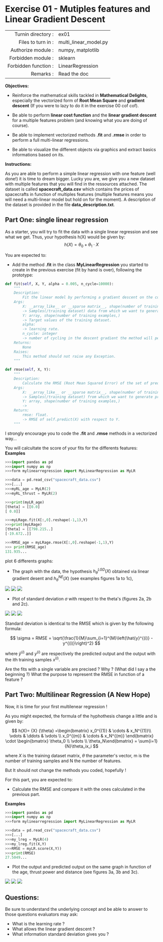 # Exercise 01 - Mutiples features and Linear Gradient Descent

|                         |                    |
| -----------------------:| ------------------ |
|   Turnin directory :    |  ex01              |
|   Files to turn in :    |  multi_linear\_model.py  |
|   Authorize module :    |  numpy, matplotlib |
|   Forbidden module :    |  sklearn           |
|   Forbidden function :  |  LinearRegression  |
|   Remarks :             |  Read the doc      |

**Objectives:** 

* Reinforce the mathematical skills tackled in **Mathematical Delights**, especially the vectorized form of __Root Mean Square__ and __gradient descent__ (If you were to lazy to do it in the exercise 00 cof cof).
* Be able to perform  __linear cost function__ and the __linear gradient descent__ for a multiple features problem (and knowing what you are doing of course).

* Be able to implement vectorized methods **.fit** and **.rmse** in order to perform a full multi-linear regressions.

* Be able to visualize the different objects via graphics and extract basics informations based on its.


**Instructions:**

As you are able to perform a simple linear regression with one feature (well done!) it is time to dream bigger.
Lucky you are, we give you a new dataset with multiple features that you will find in the ressources attached.
The dataset is called __spacecraft_data.csv__ which contains the prices of spacecrafts in function of multiples features (multiple features means you will need a multi-linear model but hold on for the moment). A description of the dataset is provided in the file __data_description.txt__.

## Part One: single linear regression

As a starter, you will try to fit the data with a single linear regression and see what we get.
Thus, your hypothesis h(X) would be given by:
$$
h(X) = \theta_0 + \theta_1 \cdot X
$$

You are expected to:
* Add the method **.fit** in the class **MyLinearRegression** you started to create in the previous exercise (fit by hand is over), following the prototype:
```python
def fit(self, X, Y, alpha = 0.005, n_cycle=10000):
	"""
	Description:
		Fit the linear model by performing a gradient descent on the cost function.
	Args:
		X: __array_like__ or __sparse matrix__, shape(number of training examples, number of features)
		-> Samples(/training dataset) data from which we want to generate predicted values.
		Y: array, shape(number of training examples,)
		-> Target values of the training dataset.
		alpha:
		-> learning rate.
		n_cycle: integer
		-> number of cycling in the descent gradient the method will perform.
	Returns:
		None
	Raises:
		This method should not raise any Exception.
	"""

def rmse(self, X, Y):
	"""
	Description:
		Calculate the RMSE (Root Mean Squared Error) of the set of predicted values with respect to Y.
	Args:
		X: __array_like__ or __sparse matrix__, shape(number of training examples, number of features)
		-> Samples(/training dataset) from which we want to generate predicted values.
		Y: array, shape(number of training examples,)
		->
	Return:
		rmse: float.
		-> RMSE of self.predict(X) with respect to Y.
	"""
```
I strongly encourage you to code the **.fit** and **.rmse** methods in a vectorized way...

You will calcultate the score of your fits for the differents features:
**Examples**
```python
>>>import pandas as pd
>>>import numpy as np
>>>form mylinearregression import MyLinearRegression as MyLR

>>>data = pd.read_csv("spacecraft_data.csv")
>>>[...]
>>>myRL_age = MyLR(2)
>>>myRL_thrust = MyLR(2)

>>>print(myLR_age)
[theta] = [[0.0]
[ 0.0]]

>>>myLRage.fit(X[:,0].reshape(-1,1),Y)
>>>print(myLRage)
[theta] = [[798.215..]
[-19.672..]]

>>>RMSE_age = myLRage.rmse(X[:,0].reshape(-1,1),Y)
>>> print(RMSE_age)
131.935...

```

plot 6 differents graphs:
* The graph with the data, the hypothesis $h_{{\theta}}^{LGD}({X})$ obtained via linear gradient desent and $h_{{\theta}}^{NE}({X})$ (see examples figures 1a to 1c),

<img src="day01/assets/Figure_1a_price_vs_age.png" />

<img src="day01/assets/Figure_1b_price_vs_thrust.png" />

<img src="day01/assets/Figure_1c_price_vs_Tmeters.png" />


* Plot of standard deviation $\sigma$ with respect to the theta's (figures 2a, 2b and 2c).

<img src="day01/assets/Figure_2a_std_deviation_vs_age.png" />

<img src="day01/assets/Figure_2b_std_deviation_vs_thrust.png" />

<img src="day01/assets/Figure_2c_std_deviation_vs_Tmeters.png" />

Standard deviation is identical to the  RMSE which is given by the following formula:

$$
\sigma = RMSE = \sqrt{\frac{1}{M}\sum_{i=1}^{M}\left(\hat{y}^{(i)} - y^{(i)}\right)^2}
$$

where $\hat{y}^{(i)}$ and $y^(i)$ are respectively the predicted output and the output with the ith training samples $x^{(i)}$.


Are the fits with a single variable are precised ? Why ? (What did I say a the beginning ?)
What the purpose to represent the RMSE in function of a feature ?


## Part Two: Multilinear Regression (A New Hope)
Now, it is time for your first multilenear regression !

As you might expected, the formula of the hyphothesis change a little and is given by:
<br>

$$
h(X)= {X} {\theta}
  =\begin{bmatrix} x_0^{(1)} & \cdots & x_N^{(1)}\\ \vdots & \ddots & \vdots \\ x_0^{(m)} & \cdots & x_N^{(m)}  \end{bmatrix} \cdot \begin{bmatrix} \theta_0 \\ \vdots \\ \theta_N\end{bmatrix}
  = \sum{i=1}{N}\theta_ix_i
$$

where ${X}$ is the training dataset matrix, ${\theta}$ the parameter's vector, m is the number of training samples and N the number of features.

But It should not change the methods you coded, hopefully !

For this part, you are expected to:
* Calculate the RMSE and compare it with the ones calculated in the previous part.

**Examples**
```python
>>>import pandas as pd
>>>import numpy as np
>>>form mylinearregression import MyLinearRegression as MyLR

>>>data = pd.read_csv("spacecraft_data.csv")
>>>[...]
>>>my_lreg = MyLR(4)
>>>my_lreg.fit(X,Y)
>>>RMSE = myLR.score(X,Y))
>>>print(RMSE)
27.5049...
```

* Plot the output and predicted output on the same graph in function of the age, thrust power and distance (see figures 3a, 3b and 3c).

<img src="day01/assets/Figure_1a_price_vs_theta.png" />

<img src="day01/assets/Figure_1b_price_vs_theta.png" />

<img src="day01/assets/Figure_1c_price_vs_theta.png" />


## Questions:

Be sure to understand the underlying concept and be able to answer to those questions evaluators may ask:
* What is the learning rate ?
* What allows the linear gradient descent ?
* What information standard deviation gives you ?

